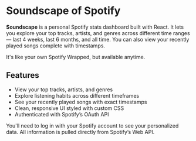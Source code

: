 # Soundscape of Spotify

**Soundscape** is a personal Spotify stats dashboard built with React. It lets you explore your top tracks, artists, and genres across different time ranges — last 4 weeks, last 6 months, and all time. You can also view your recently played songs complete with timestamps.

It's like your own Spotify Wrapped, but available anytime.

## Features

- View your top tracks, artists, and genres
- Explore listening habits across different timeframes
- See your recently played songs with exact timestamps
- Clean, responsive UI styled with custom CSS
- Authenticated with Spotify’s OAuth API

You'll need to log in with your Spotify account to see your personalized data. All information is pulled directly from Spotify’s Web API.
